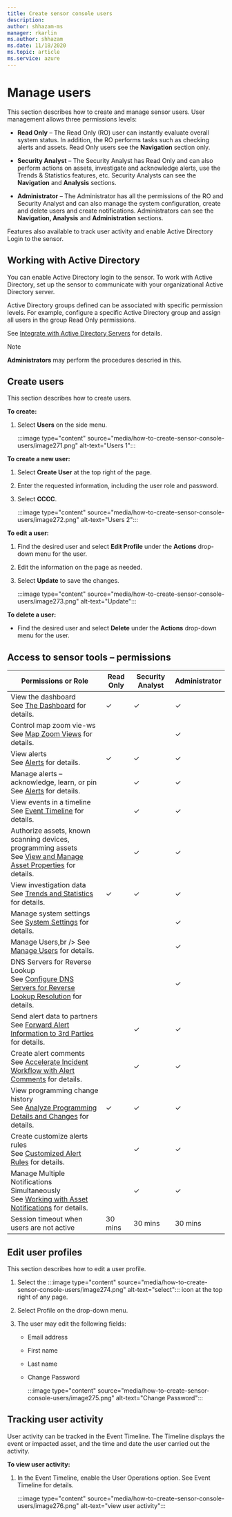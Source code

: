 ```yaml
---
title: Create sensor console users
description: 
author: shhazam-ms
manager: rkarlin
ms.author: shhazam
ms.date: 11/18/2020
ms.topic: article
ms.service: azure
---
```


# Manage users

This section describes how to create and manage sensor users. User management allows three permissions levels:

  - **Read Only** – The Read Only (RO) user can instantly evaluate overall system status. In addition, the RO performs tasks such as checking alerts and assets. Read Only users see the **Navigation** section only.

  - **Security Analyst** – The Security Analyst has Read Only and can also perform actions on assets, investigate and acknowledge alerts, use the Trends & Statistics features, etc. Security Analysts can see the **Navigation** and **Analysis** sections.

  - **Administrator** – The Administrator has all the permissions of the RO and Security Analyst and can also manage the system configuration, create and delete users and create notifications. Administrators can see the **Navigation, Analysis** and **Administration** sections.

Features also available to track user activity and enable Active Directory Login to the sensor.

## Working with Active Directory

You can enable Active Directory login to the sensor. To work with Active Directory, set up the sensor to communicate with your organizational Active Directory server.

Active Directory groups defined can be associated with specific permission levels. For example, configure a specific Active Directory group and assign all users in the group Read Only permissions.

See [Integrate with Active Directory Servers](./integrate-with-active-directory-servers.md) for details.

> [!NOTE]
> **Administrators** may perform the procedures descried in this.

## Create users

This section describes how to create users.

**To create:**

1. Select **Users** on the side menu.

    :::image type="content" source="media/how-to-create-sensor-console-users/image271.png" alt-text="Users 1":::

**To create a new user:**

1.  Select **Create User** at the top right of the page.

2. Enter the requested information, including the user role and password.

3. Select **CCCC**.

    :::image type="content" source="media/how-to-create-sensor-console-users/image272.png" alt-text="Users 2":::

**To edit a user:**

1. Find the desired user and select **Edit Profile** under the **Actions** drop-down menu for the user.

2. Edit the information on the page as needed.

3. Select **Update** to save the changes.

    :::image type="content" source="media/how-to-create-sensor-console-users/image273.png" alt-text="Update":::

**To delete a user:**

  - Find the desired user and select **Delete** under the **Actions** drop-down menu for the user.

## Access to sensor tools – permissions

| Permissions or Role | Read Only | Security Analyst | Administrator |
|--|--|--|--|
| View the dashboard<br />See <a href="./the-dashboard.md">The Dashboard</a> for details. | ✓ | ✓ | ✓ |
| Control map zoom vie-ws<br /> See <a href="./map-zoom-views.md">Map Zoom Views</a> for details. |  |  | ✓ |
| View alerts<br />See <a href="./alerts.md">Alerts</a> for details. | ✓ | ✓ | ✓ |
| Manage alerts – acknowledge, learn, or pin<br />See <a href="./alerts.md">Alerts</a> for details. |  | ✓ | ✓ |
| View events in a timeline<br />See <a href="./event-timeline.md">Event Timeline</a> for details. |  | ✓ | ✓ |
| Authorize assets, known scanning devices, programming assets<br />See <a href="./learn-more-about-assets.md#view-and-manage-asset-properties">View and Manage Asset Properties</a> for details. |  | ✓ | ✓ |
| View investigation data<br /> See <a href="./trends-and-statistics.md">Trends and Statistics</a> for details. | ✓ | ✓ | ✓ |
| Manage system settings<br />See <a href="./system-settings.md">System Settings</a> for details. |  |  | ✓ |
| Manage Users,br /> See <a href="./manage-users.md">Manage Users</a> for details. |  |  | ✓ |
| DNS Servers for Reverse Lookup<br /> See <a href="./configure-dns-servers-for-reverse-lookup-resolution.md">Configure DNS Servers for Reverse Lookup Resolution</a> for details. |  |  | ✓ |
| Send alert data to partners<br /> See <a href="./forward-alert-information-to-3rd-parties.md">Forward Alert Information to 3rd Parties</a> for details. |  | ✓ | ✓ |
| Create alert comments<br /> See <a href="./accelerate-incident-workflow-with-alert-comments.md">Accelerate Incident Workflow with Alert Comments</a> for details. |  | ✓ | ✓ |
| View programming change history<br /> See <a href="learn-more-about-assets.md#analyze-programming-details-and-changes">Analyze Programming Details and Changes</a> for details. | ✓ | ✓ | ✓ |
| Create customize alerts rules<br /> See <a href="./customized-alert-rules.md">Customized Alert Rules</a> for details. |  | ✓ | ✓ |
| Manage Multiple Notifications Simultaneously<br /> See <a href="learn-more-about-assets.md#working-with-asset-notifications">Working with Asset Notifications</a> for details. |  | ✓ | ✓ |
| Session timeout when users are not active | 30 mins | 30 mins | 30 mins |

## Edit user profiles 

This section describes how to edit a user profile.

1. Select the :::image type="content" source="media/how-to-create-sensor-console-users/image274.png" alt-text="select"::: icon at the top right of any page.

2. Select Profile on the drop-down menu.

3. The user may edit the following fields:

    - Email address
  
    - First name
  
    - Last name
  
    - Change Password
  
      :::image type="content" source="media/how-to-create-sensor-console-users/image275.png" alt-text="Change Password":::

## Tracking user activity 

User activity can be tracked in the Event Timeline. The Timeline displays the event or impacted asset, and the time and date the user carried out the activity.

**To view user activity:**

1. In the Event Timeline, enable the User Operations option. See Event Timeline for details.

    :::image type="content" source="media/how-to-create-sensor-console-users/image276.png" alt-text="view user activity":::
